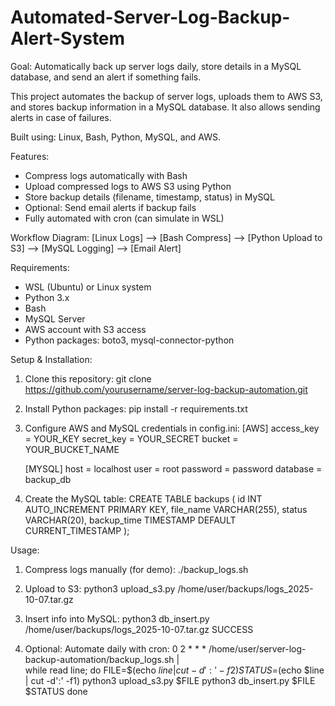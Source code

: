 # Automated-Server-Log-Backup-Alert-System
Goal: Automatically back up server logs daily, store details in a MySQL database, and send an alert if something fails.

This project automates the backup of server logs, uploads them to AWS S3, and stores backup information in a MySQL database. 
It also allows sending alerts in case of failures. 

Built using: Linux, Bash, Python, MySQL, and AWS.

Features:
- Compress logs automatically with Bash
- Upload compressed logs to AWS S3 using Python
- Store backup details (filename, timestamp, status) in MySQL
- Optional: Send email alerts if backup fails
- Fully automated with cron (can simulate in WSL)

Workflow Diagram:
[Linux Logs] --> [Bash Compress] --> [Python Upload to S3] --> [MySQL Logging] --> [Email Alert]

Requirements:
- WSL (Ubuntu) or Linux system
- Python 3.x
- Bash
- MySQL Server
- AWS account with S3 access
- Python packages: boto3, mysql-connector-python

Setup & Installation:

1. Clone this repository:
   git clone https://github.com/yourusername/server-log-backup-automation.git
2. Install Python packages:
   pip install -r requirements.txt
3. Configure AWS and MySQL credentials in config.ini:
   [AWS]
   access_key = YOUR_KEY
   secret_key = YOUR_SECRET
   bucket = YOUR_BUCKET_NAME

   [MYSQL]
   host = localhost
   user = root
   password = password
   database = backup_db
4. Create the MySQL table:
   CREATE TABLE backups (
       id INT AUTO_INCREMENT PRIMARY KEY,
       file_name VARCHAR(255),
       status VARCHAR(20),
       backup_time TIMESTAMP DEFAULT CURRENT_TIMESTAMP
   );

Usage:
1. Compress logs manually (for demo):
   ./backup_logs.sh

2. Upload to S3:
   python3 upload_s3.py /home/user/backups/logs_2025-10-07.tar.gz

3. Insert info into MySQL:
   python3 db_insert.py /home/user/backups/logs_2025-10-07.tar.gz SUCCESS

4. Optional: Automate daily with cron:
   0 2 * * * /home/user/server-log-backup-automation/backup_logs.sh | \
   while read line; do
       FILE=$(echo $line | cut -d':' -f2)
       STATUS=$(echo $line | cut -d':' -f1)
       python3 upload_s3.py $FILE
       python3 db_insert.py $FILE $STATUS
   done
